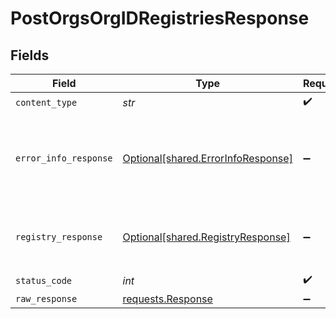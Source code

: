 # PostOrgsOrgIDRegistriesResponse


## Fields

| Field                                                                                 | Type                                                                                  | Required                                                                              | Description                                                                           |
| ------------------------------------------------------------------------------------- | ------------------------------------------------------------------------------------- | ------------------------------------------------------------------------------------- | ------------------------------------------------------------------------------------- |
| `content_type`                                                                        | *str*                                                                                 | :heavy_check_mark:                                                                    | N/A                                                                                   |
| `error_info_response`                                                                 | [Optional[shared.ErrorInfoResponse]](../../models/shared/errorinforesponse.md)        | :heavy_minus_sign:                                                                    | Request parameters or payload are incomplete or invalid.<br/><br/>                    |
| `registry_response`                                                                   | [Optional[shared.RegistryResponse]](../../models/shared/registryresponse.md)          | :heavy_minus_sign:                                                                    | A newly created record details.<br/><br/>                                             |
| `status_code`                                                                         | *int*                                                                                 | :heavy_check_mark:                                                                    | N/A                                                                                   |
| `raw_response`                                                                        | [requests.Response](https://requests.readthedocs.io/en/latest/api/#requests.Response) | :heavy_minus_sign:                                                                    | N/A                                                                                   |